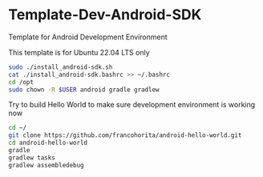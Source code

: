 # Template-Dev-Android-SDK
Template for Android Development Environment

This template is for Ubuntu 22.04 LTS only

```sh
sudo ./install_android-sdk.sh
cat ./install_android-sdk.bashrc >> ~/.bashrc
cd /opt
sudo chown -R $USER android gradle gradlew
```

Try to build Hello World to make sure development environment is working now

```sh
cd ~/
git clone https://github.com/francohorita/android-hello-world.git
cd android-hello-world
gradle
gradlew tasks
gradlew assembledebug
```
